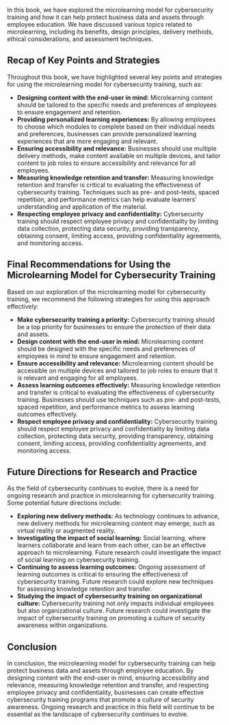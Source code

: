 
In this book, we have explored the microlearning model for cybersecurity training and how it can help protect business data and assets through employee education. We have discussed various topics related to microlearning, including its benefits, design principles, delivery methods, ethical considerations, and assessment techniques.

Recap of Key Points and Strategies
----------------------------------

Throughout this book, we have highlighted several key points and strategies for using the microlearning model for cybersecurity training, such as:

* **Designing content with the end-user in mind:** Microlearning content should be tailored to the specific needs and preferences of employees to ensure engagement and retention.
* **Providing personalized learning experiences:** By allowing employees to choose which modules to complete based on their individual needs and preferences, businesses can provide personalized learning experiences that are more engaging and relevant.
* **Ensuring accessibility and relevance:** Businesses should use multiple delivery methods, make content available on multiple devices, and tailor content to job roles to ensure accessibility and relevance for all employees.
* **Measuring knowledge retention and transfer:** Measuring knowledge retention and transfer is critical to evaluating the effectiveness of cybersecurity training. Techniques such as pre- and post-tests, spaced repetition, and performance metrics can help evaluate learners' understanding and application of the material.
* **Respecting employee privacy and confidentiality:** Cybersecurity training should respect employee privacy and confidentiality by limiting data collection, protecting data security, providing transparency, obtaining consent, limiting access, providing confidentiality agreements, and monitoring access.

Final Recommendations for Using the Microlearning Model for Cybersecurity Training
----------------------------------------------------------------------------------

Based on our exploration of the microlearning model for cybersecurity training, we recommend the following strategies for using this approach effectively:

* **Make cybersecurity training a priority:** Cybersecurity training should be a top priority for businesses to ensure the protection of their data and assets.
* **Design content with the end-user in mind:** Microlearning content should be designed with the specific needs and preferences of employees in mind to ensure engagement and retention.
* **Ensure accessibility and relevance:** Microlearning content should be accessible on multiple devices and tailored to job roles to ensure that it is relevant and engaging for all employees.
* **Assess learning outcomes effectively:** Measuring knowledge retention and transfer is critical to evaluating the effectiveness of cybersecurity training. Businesses should use techniques such as pre- and post-tests, spaced repetition, and performance metrics to assess learning outcomes effectively.
* **Respect employee privacy and confidentiality:** Cybersecurity training should respect employee privacy and confidentiality by limiting data collection, protecting data security, providing transparency, obtaining consent, limiting access, providing confidentiality agreements, and monitoring access.

Future Directions for Research and Practice
-------------------------------------------

As the field of cybersecurity continues to evolve, there is a need for ongoing research and practice in microlearning for cybersecurity training. Some potential future directions include:

* **Exploring new delivery methods:** As technology continues to advance, new delivery methods for microlearning content may emerge, such as virtual reality or augmented reality.
* **Investigating the impact of social learning:** Social learning, where learners collaborate and learn from each other, can be an effective approach to microlearning. Future research could investigate the impact of social learning on cybersecurity training.
* **Continuing to assess learning outcomes:** Ongoing assessment of learning outcomes is critical to ensuring the effectiveness of cybersecurity training. Future research could explore new techniques for assessing knowledge retention and transfer.
* **Studying the impact of cybersecurity training on organizational culture:** Cybersecurity training not only impacts individual employees but also organizational culture. Future research could investigate the impact of cybersecurity training on promoting a culture of security awareness within organizations.

Conclusion
----------

In conclusion, the microlearning model for cybersecurity training can help protect business data and assets through employee education. By designing content with the end-user in mind, ensuring accessibility and relevance, measuring knowledge retention and transfer, and respecting employee privacy and confidentiality, businesses can create effective cybersecurity training programs that promote a culture of security awareness. Ongoing research and practice in this field will continue to be essential as the landscape of cybersecurity continues to evolve.